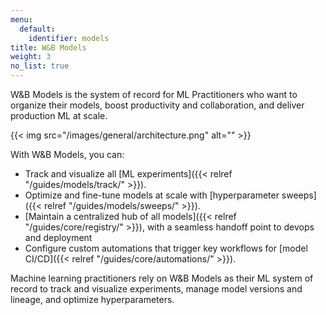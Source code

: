 ```yaml
---
menu:
  default:
    identifier: models
title: W&B Models
weight: 3
no_list: true
---
```


W&B Models is the system of record for ML Practitioners who want to organize their models, boost productivity and collaboration, and deliver production ML at scale. 

{{< img src="/images/general/architecture.png" alt="" >}}

With W&B Models, you can: 

- Track and visualize all [ML experiments]({{< relref "/guides/models/track/" >}}).
- Optimize and fine-tune models at scale with [hyperparameter sweeps]({{< relref "/guides/models/sweeps/" >}}).
- [Maintain a centralized hub of all models]({{< relref "/guides/core/registry/" >}}), with a seamless handoff point to devops and deployment
- Configure custom automations that trigger key workflows for [model CI/CD]({{< relref "/guides/core/automations/" >}}).

Machine learning practitioners rely on W&B Models as their ML system of record to track and visualize experiments, manage model versions and lineage, and optimize hyperparameters.